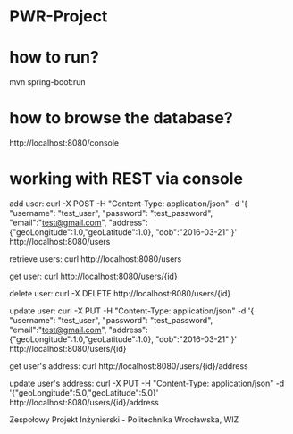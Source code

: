 # PWR-Project

# how to run?
mvn spring-boot:run

# how to browse the database?
http://localhost:8080/console

# working with REST via console
add user:  curl -X POST -H "Content-Type: application/json" -d '{ "username": "test_user", "password": "test_password", "email":"test@gmail.com", "address":{"geoLongitude":1.0,"geoLatitude":1.0}, "dob":"2016-03-21" }' http://localhost:8080/users

retrieve users: curl http://localhost:8080/users

get user: curl http://localhost:8080/users/{id}

delete user: curl -X DELETE http://localhost:8080/users/{id}

update user: curl -X PUT -H "Content-Type: application/json" -d '{ "username": "test_user", "password": "test_password", "email":"test@gmail.com", "address":{"geoLongitude":1.0,"geoLatitude":1.0}, "dob":"2016-03-21" }' http://localhost:8080/users/{id}

get user's address: curl http://localhost:8080/users/{id}/address

update user's address: curl -X PUT -H "Content-Type: application/json" -d '{"geoLongitude":5.0,"geoLatitude":5.0}' http://localhost:8080/users/{id}/address

Zespołowy Projekt Inżynierski - Politechnika Wrocławska, WIZ
